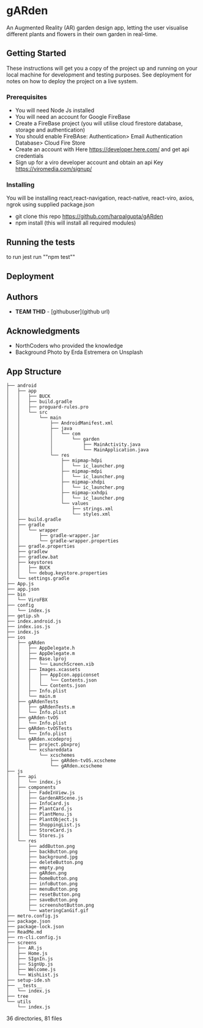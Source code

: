 # gARden

An Augmented Reality (AR) garden design app, letting the user visualise different plants and flowers in their own garden in real-time.  

## Getting Started

These instructions will get you a copy of the project up and running on your local machine for development and testing purposes. See deployment for notes on how to deploy the project on a live system.

### Prerequisites

* You will need Node Js installed
* You will need an account for Google FireBase
* Create a FireBase project (you will utilise cloud firestore database, storage and authentication)
* You should enable FireBAse:
      Authentication> Email Authentication
      Database> Cloud Fire Store
* Create an account with Here https://developer.here.com/ and get api credentials
* Sign up for a viro developer account and obtain an api Key https://viromedia.com/signup/

### Installing

You will be installing react,react-navigation, react-native, react-viro, axios, ngrok using supplied package.json

* git clone this repo https://github.com/harpalgupta/gARden
* npm install (this will install all required modules)


## Running the tests

to run jest run ""npm test""


## Deployment



## Authors

* **TEAM THID** - [githubuser](github url)



## Acknowledgments

* NorthCoders who provided the knowledge
* Background Photo by Erda Estremera on Unsplash

## App Structure
```
├── android
│   ├── app
│   │   ├── BUCK
│   │   ├── build.gradle
│   │   ├── proguard-rules.pro
│   │   └── src
│   │       └── main
│   │           ├── AndroidManifest.xml
│   │           ├── java
│   │           │   └── com
│   │           │       └── garden
│   │           │           ├── MainActivity.java
│   │           │           └── MainApplication.java
│   │           └── res
│   │               ├── mipmap-hdpi
│   │               │   └── ic_launcher.png
│   │               ├── mipmap-mdpi
│   │               │   └── ic_launcher.png
│   │               ├── mipmap-xhdpi
│   │               │   └── ic_launcher.png
│   │               ├── mipmap-xxhdpi
│   │               │   └── ic_launcher.png
│   │               └── values
│   │                   ├── strings.xml
│   │                   └── styles.xml
│   ├── build.gradle
│   ├── gradle
│   │   └── wrapper
│   │       ├── gradle-wrapper.jar
│   │       └── gradle-wrapper.properties
│   ├── gradle.properties
│   ├── gradlew
│   ├── gradlew.bat
│   ├── keystores
│   │   ├── BUCK
│   │   └── debug.keystore.properties
│   └── settings.gradle
├── App.js
├── app.json
├── bin
│   └── ViroFBX
├── config
│   └── index.js
├── getip.sh
├── index.android.js
├── index.ios.js
├── index.js
├── ios
│   ├── gARden
│   │   ├── AppDelegate.h
│   │   ├── AppDelegate.m
│   │   ├── Base.lproj
│   │   │   └── LaunchScreen.xib
│   │   ├── Images.xcassets
│   │   │   ├── AppIcon.appiconset
│   │   │   │   └── Contents.json
│   │   │   └── Contents.json
│   │   ├── Info.plist
│   │   └── main.m
│   ├── gARdenTests
│   │   ├── gARdenTests.m
│   │   └── Info.plist
│   ├── gARden-tvOS
│   │   └── Info.plist
│   ├── gARden-tvOSTests
│   │   └── Info.plist
│   └── gARden.xcodeproj
│       ├── project.pbxproj
│       └── xcshareddata
│           └── xcschemes
│               ├── gARden-tvOS.xcscheme
│               └── gARden.xcscheme
├── js
│   ├── api
│   │   └── index.js
│   ├── components
│   │   ├── FadeInView.js
│   │   ├── GardenARScene.js
│   │   ├── InfoCard.js
│   │   ├── PlantCard.js
│   │   ├── PlantMenu.js
│   │   ├── PlantObject.js
│   │   ├── ShoppingList.js
│   │   ├── StoreCard.js
│   │   └── Stores.js
│   └── res
│       ├── addButton.png
│       ├── backButton.png
│       ├── background.jpg
│       ├── deleteButton.png
│       ├── empty.png
│       ├── gARden.png
│       ├── homeButton.png
│       ├── infoButton.png
│       ├── menuButton.png
│       ├── resetButton.png
│       ├── saveButton.png
│       ├── screenshotButton.png
│       └── wateringCanGif.gif
├── metro.config.js
├── package.json
├── package-lock.json
├── ReadMe.md
├── rn-cli.config.js
├── screens
│   ├── AR.js
│   ├── Home.js
│   ├── SIgnIn.js
│   ├── SignUp.js
│   ├── Welcome.js
│   └── WishList.js
├── setup-ide.sh
├── __tests__
│   └── index.js
├── tree
└── utils
    └── index.js
```
36 directories, 81 files

